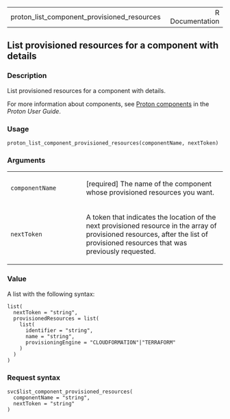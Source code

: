 <table style="width: 100%;">
<tbody>
<tr class="odd">
<td>proton_list_component_provisioned_resources</td>
<td style="text-align: right;">R Documentation</td>
</tr>
</tbody>
</table>

## List provisioned resources for a component with details

### Description

List provisioned resources for a component with details.

For more information about components, see [Proton
components](https://docs.aws.amazon.com/proton/latest/userguide/ag-components.html)
in the *Proton User Guide*.

### Usage

    proton_list_component_provisioned_resources(componentName, nextToken)

### Arguments

<table>
<colgroup>
<col style="width: 35%" />
<col style="width: 65%" />
</colgroup>
<tbody>
<tr class="odd">
<td><code
id="proton_list_component_provisioned_resources_:_componentName">componentName</code></td>
<td><p>[required] The name of the component whose provisioned resources
you want.</p></td>
</tr>
<tr class="even">
<td><code
id="proton_list_component_provisioned_resources_:_nextToken">nextToken</code></td>
<td><p>A token that indicates the location of the next provisioned
resource in the array of provisioned resources, after the list of
provisioned resources that was previously requested.</p></td>
</tr>
</tbody>
</table>

### Value

A list with the following syntax:

    list(
      nextToken = "string",
      provisionedResources = list(
        list(
          identifier = "string",
          name = "string",
          provisioningEngine = "CLOUDFORMATION"|"TERRAFORM"
        )
      )
    )

### Request syntax

    svc$list_component_provisioned_resources(
      componentName = "string",
      nextToken = "string"
    )
